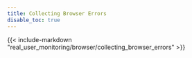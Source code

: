 ```yaml
---
title: Collecting Browser Errors
disable_toc: true
---
```


{{< include-markdown "real_user_monitoring/browser/collecting_browser_errors" >}}